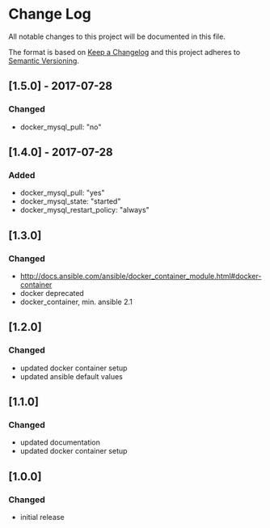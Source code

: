 # Change Log
All notable changes to this project will be documented in this file.

The format is based on [Keep a Changelog](http://keepachangelog.com/)
and this project adheres to [Semantic Versioning](http://semver.org/).


## [1.5.0] - 2017-07-28
### Changed
- docker_mysql_pull: "no"


## [1.4.0] - 2017-07-28
### Added
- docker_mysql_pull: "yes"
- docker_mysql_state: "started"
- docker_mysql_restart_policy: "always"


## [1.3.0]
### Changed
- http://docs.ansible.com/ansible/docker_container_module.html#docker-container
- docker deprecated
- docker_container, min. ansible 2.1


## [1.2.0]
### Changed
- updated docker container setup
- updated ansible default values


## [1.1.0]
### Changed
- updated documentation
- updated docker container setup


## [1.0.0]
### Changed
- initial release